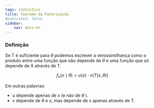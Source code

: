 ```yaml
---
tags: statistics
title: Teorema da Fatorização
#published: false
sidebar:
    nav: docs-en
---
```


### Definição

Se T é suficiente para $\theta$ podemos escrever a verossimilhança como o produto entre uma função que não depende de $\theta$ e uma função que só depende de $\mathrm{X}$ através de $\mathrm{T}$.

$$f_n(x \mid \theta)=u(x) \cdot v(T(x, \theta))$$

Em outras palavras:

- u depende apenas de $x$ (e não de $\theta$ ).
- $\mathrm{v}$ depende de $\theta$ e $\mathrm{x}$, mas depende de $\mathrm{x}$ apenas através de $\mathrm{T}$.

